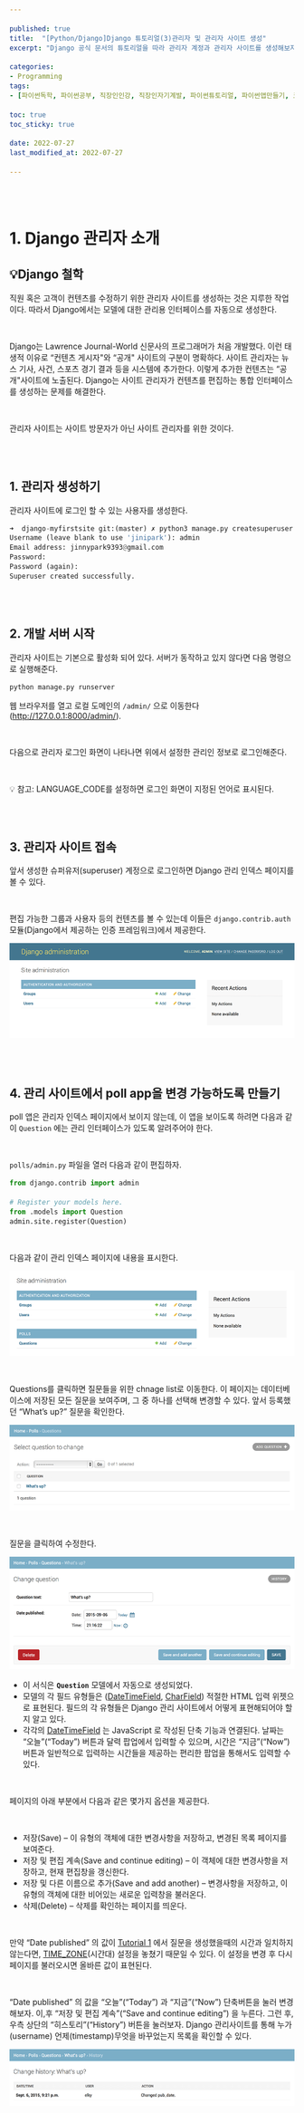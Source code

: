 ```yaml
---

published: true
title:  "[Python/Django]Django 튜토리얼(3)관리자 및 관리자 사이트 생성"
excerpt: "Django 공식 문서의 튜토리얼을 따라 관리자 계정과 관리자 사이트를 생성해보자"

categories:
- Programming
tags:
- [파이썬독학, 파이썬공부, 직장인인강, 직장인자기계발, 파이썬튜토리얼, 파이썬앱만들기, 코딩입문, 개발입문]

toc: true
toc_sticky: true

date: 2022-07-27
last_modified_at: 2022-07-27

---
```


<br/><br/>

# 1. Django 관리자 소개

## 💡Django 철학

직원 혹은 고객이 컨텐츠를 수정하기 위한 관리자 사이트를 생성하는 것은 지루한 작업이다. 따라서 Django에서는 모델에 대한 관리용 인터페이스를 자동으로 생성한다.

<br/>

Django는 Lawrence Journal-World 신문사의 프로그래머가 처음 개발했다. 이런 태생적 이유로 “컨텐츠 게시자"와 “공개" 사이트의 구분이 명확하다. 사이트 관리자는 뉴스 기사, 사건, 스포츠 경기 결과 등을 시스템에 추가한다. 이렇게 추가한 컨텐츠는 “공개"사이트에 노출된다. Django는 사이트 관리자가 컨텐츠를 편집하는 통합 인터페이스를 생성하는 문제를 해결한다.

<br/>

관리자 사이트는 사이트 방문자가 아닌 사이트 관리자를 위한 것이다.

<br/><br/>

## 1. 관리자 생성하기

관리자 사이트에 로그인 할 수 있는 사용자를 생성한다.

```python
➜  django-myfirstsite git:(master) ✗ python3 manage.py createsuperuser 
Username (leave blank to use 'jinipark'): admin
Email address: jinnypark9393@gmail.com
Password: 
Password (again): 
Superuser created successfully.
```

<br/><br/>

## 2. 개발 서버 시작

관리자 사이트는 기본으로 활성화 되어 있다. 서버가 동작하고 있지 않다면 다음 명령으로 실행해준다.

```python
python manage.py runserver
```

웹 브라우저를 열고 로컬 도메인의 `/admin/` 으로 이동한다(http://127.0.0.1:8000/admin/).

<br/>

다음으로 관리자 로그인 화면이 나타나면 위에서 설정한 관리인 정보로 로그인해준다.

<br/>

💡 참고: LANGUAGE_CODE를 설정하면 로그인 화면이 지정된 언어로 표시된다.

<br/><br/>

## 3. 관리자 사이트 접속

앞서 생성한 슈퍼유저(superuser) 계정으로 로그인하면 Django 관리 인덱스 페이지를 볼 수 있다.

<br/>

편집 가능한 그룹과 사용자 등의 컨텐츠를 볼 수 있는데 이들은 `django.contrib.auth` 모듈(Django에서 제공하는 인증 프레임워크)에서 제공한다.

![2022-07-27-Django-tutorial1](/assets/images/2022-07-27-Django-tutorial3/2022-07-27-Django-tutorial1.png)

<br/><br/>

## 4. 관리 사이트에서 poll app을 변경 가능하도록 만들기

poll 앱은 관리자 인덱스 페이지에서 보이지 않는데, 이 앱을 보이도록 하려면 다음과 같이 `Question` 에는 관리 인터페이스가 있도록 알려주어야 한다.

<br/>

`polls/admin.py` 파일을 열러 다음과 같이 편집하자.

```python
from django.contrib import admin

# Register your models here.
from .models import Question
admin.site.register(Question)
```

<br/>

다음과 같이 관리 인덱스 페이지에 내용을 표시한다.

![2022-07-27-Django-tutorial2](/assets/images/2022-07-27-Django-tutorial3/2022-07-27-Django-tutorial2.png)

<br/>

Questions를 클릭하면 질문들을 위한 chnage list로 이동한다. 이 페이지는 데이터베이스에 저장된 모든 질문을 보여주며, 그 중 하나를 선택해 변경할 수 있다. 앞서 등록했던 “What’s up?” 질문을 확인한다.

![2022-07-27-Django-tutorial3](/assets/images/2022-07-27-Django-tutorial3/2022-07-27-Django-tutorial3.png)

<br/>

질문을 클릭하여 수정한다.

![2022-07-27-Django-tutorial4](/assets/images/2022-07-27-Django-tutorial3/2022-07-27-Django-tutorial4.png)

- 이 서식은 **`Question`** 모델에서 자동으로 생성되었다.
- 모델의 각 필드 유형들은 ([DateTimeField](https://docs.djangoproject.com/ko/4.0/ref/models/fields/#django.db.models.DateTimeField), [CharField](https://docs.djangoproject.com/ko/4.0/ref/models/fields/#django.db.models.CharField)) 적절한 HTML 입력 위젯으로 표현된다. 필드의 각 유형들은 Django 관리 사이트에서 어떻게 표현해되어야 할지 알고 있다.
- 각각의 [DateTimeField](https://docs.djangoproject.com/ko/4.0/ref/models/fields/#django.db.models.DateTimeField) 는 JavaScript 로 작성된 단축 기능과 연결된다. 날짜는 “오늘”(“Today”) 버튼과 달력 팝업에서 입력할 수 있으며, 시간은 “지금”(“Now”) 버튼과 일반적으로 입력하는 시간들을 제공하는 편리한 팝업을 통해서도 입력할 수 있다.

<br/>

페이지의 아래 부분에서 다음과 같은 몇가지 옵션을 제공한다.

<br/>

- 저장(Save) – 이 유형의 객체에 대한 변경사항을 저장하고, 변경된 목록 페이지를 보여준다.
- 저장 및 편집 계속(Save and continue editing) – 이 객체에 대한 변경사항을 저장하고, 현재 편집창을 갱신한다.
- 저장 및 다른 이름으로 추가(Save and add another) – 변경사항을 저장하고, 이 유형의 객체에 대한 비어있는 새로운 입력창을 불러온다.
- 삭제(Delete) – 삭제를 확인하는 페이지를 띄운다.

<br/>

만약 “Date published” 의 값이 [Tutorial 1](https://docs.djangoproject.com/ko/4.0/intro/tutorial01/) 에서 질문을 생성했을때의 시간과 일치하지 않는다면, [TIME_ZONE](https://docs.djangoproject.com/ko/4.0/ref/settings/#std-setting-TIME_ZONE)(시간대) 설정을 놓쳤기 때문일 수 있다. 이 설정을 변경 후 다시 페이지를 불러오시면 올바른 값이 표현된다.

<br/>

“Date published” 의 값을 “오늘”(“Today”) 과 “지금”(“Now”) 단축버튼을 눌러 변경해보자. 이,후 “저장 및 편집 계속”(“Save and continue editing”) 을 누른다. 그런 후, 우측 상단의 “히스토리”(“History”) 버튼을 눌러보자. Django 관리사이트를 통해 누가(username) 언제(timestamp)무엇을 바꾸었는지 목록을 확인할 수 있다.

![2022-07-27-Django-tutorial5](/assets/images/2022-07-27-Django-tutorial3/2022-07-27-Django-tutorial5.png)
    
<br/><br/>